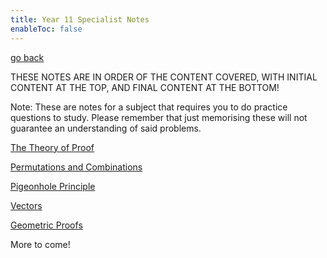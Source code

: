 ```yaml
---
title: Year 11 Specialist Notes
enableToc: false
---
```


[go back](Subjects.md)

THESE NOTES ARE IN ORDER OF THE CONTENT COVERED, WITH INITIAL CONTENT AT THE TOP, AND FINAL CONTENT AT THE BOTTOM!

Note: These are notes for a subject that requires you to do practice questions to study. Please remember that just memorising these will not guarantee an understanding of said problems.


[The Theory of Proof](11Specialist/TheTheoryofProof.md)

[Permutations and Combinations](11Specialist/PerCom.md)

[Pigeonhole Principle](11Specialist/PigeonholePrinciple.md)

[Vectors](11Specialist/Vectors.md)

[Geometric Proofs](11Specialist/GeometricProofs.md)

More to come!